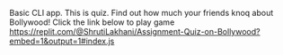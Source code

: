 Basic CLI app. This is quiz. Find out how much your friends knoq about Bollywood! 
Click the link below to play game
https://replit.com/@ShrutiLakhani/Assignment-Quiz-on-Bollywood?embed=1&output=1#index.js
